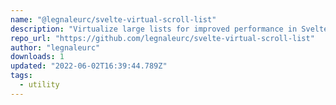 ```yaml
---
name: "@legnaleurc/svelte-virtual-scroll-list"
description: "Virtualize large lists for improved performance in Svelte apps."
repo_url: "https://github.com/legnaleurc/svelte-virtual-scroll-list"
author: "legnaleurc"
downloads: 1
updated: "2022-06-02T16:39:44.789Z"
tags: 
  - utility
---
```

